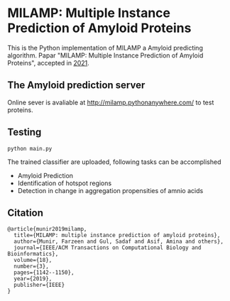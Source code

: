 # MILAMP: Multiple Instance Prediction of Amyloid Proteins 
This is the Python implementation of MILAMP a Amyloid predicting algorithm.
Papar "MILAMP: Multiple Instance Prediction of Amyloid Proteins", accepted in [2021](https://pubmed.ncbi.nlm.nih.gov/31443048/).

## The Amyloid prediction server

Online sever is avaliable at http://milamp.pythonanywhere.com/ to test proteins.  

## Testing 

```
python main.py
```
The trained classifier are uploaded, following tasks can be accomplished 

- Amyloid Prediction
- Identification of hotspot regions
- Detection in change in aggregation propensities of amnio acids

## Citation 
```
@article{munir2019milamp,
  title={MILAMP: multiple instance prediction of amyloid proteins},
  author={Munir, Farzeen and Gul, Sadaf and Asif, Amina and others},
  journal={IEEE/ACM Transactions on Computational Biology and Bioinformatics},
  volume={18},
  number={3},
  pages={1142--1150},
  year={2019},
  publisher={IEEE}
}

```



